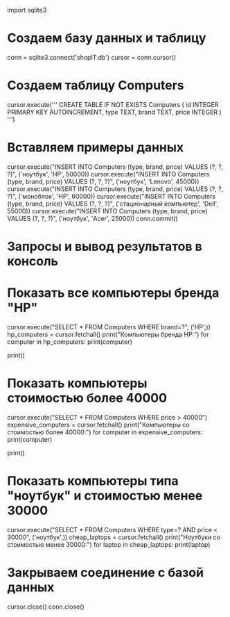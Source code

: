 import sqlite3

# Создаем базу данных и таблицу
conn = sqlite3.connect('shopIT.db')
cursor = conn.cursor()

# Создаем таблицу Computers
cursor.execute('''
    CREATE TABLE IF NOT EXISTS Computers (
        id INTEGER PRIMARY KEY AUTOINCREMENT,
        type TEXT,
        brand TEXT,
        price INTEGER
    )
''')

# Вставляем примеры данных
cursor.execute("INSERT INTO Computers (type, brand, price) VALUES (?, ?, ?)", ('ноутбук', 'HP', 50000))
cursor.execute("INSERT INTO Computers (type, brand, price) VALUES (?, ?, ?)", ('ноутбук', 'Lenovo', 45000))
cursor.execute("INSERT INTO Computers (type, brand, price) VALUES (?, ?, ?)", ('моноблок', 'HP', 60000))
cursor.execute("INSERT INTO Computers (type, brand, price) VALUES (?, ?, ?)", ('стационарный компьютер', 'Dell', 55000))
cursor.execute("INSERT INTO Computers (type, brand, price) VALUES (?, ?, ?)", ('ноутбук', 'Acer', 25000))
conn.commit()

# Запросы и вывод результатов в консоль
# Показать все компьютеры бренда "HP"
cursor.execute("SELECT * FROM Computers WHERE brand=?", ('HP',))
hp_computers = cursor.fetchall()
print("Компьютеры бренда HP:")
for computer in hp_computers:
    print(computer)

print()

# Показать компьютеры стоимостью более 40000
cursor.execute("SELECT * FROM Computers WHERE price > 40000")
expensive_computers = cursor.fetchall()
print("Компьютеры со стоимостью более 40000:")
for computer in expensive_computers:
    print(computer)

print()

# Показать компьютеры типа "ноутбук" и стоимостью менее 30000
cursor.execute("SELECT * FROM Computers WHERE type=? AND price < 30000", ('ноутбук',))
cheap_laptops = cursor.fetchall()
print("Ноутбуки со стоимостью менее 30000:")
for laptop in cheap_laptops:
    print(laptop)

# Закрываем соединение с базой данных
cursor.close()
conn.close()
